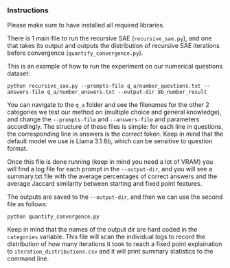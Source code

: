 ### Instructions

Please make sure to have installed all required libraries.

There is 1 main file to run the recursive SAE (```recursive_sae.py```), and one that takes its output and outputs the distribution of recursive SAE iterations before convergence (```quantify_convergence.py```).

This is an example of how to run the experiment on our numerical questions dataset:
```
python recursive_sae.py --prompts-file q_a/number_questions.txt --answers-file q_a/number_answers.txt --output-dir 8b_number_result 
```

You can navigate to the ```q_a``` folder and see the filenames for the other 2 categories we test our method on (multiple choice and general knowledge), and change the ```--prompts-file``` and ```--answers-file``` and parameters accordingly. The structure of these files is simple: for each line in questions, the corresponding line in answers is the correct token. Keep in mind that the default model we use is Llama 3.1 8b, which can be sensitive to question format.

Once this file is done running (keep in mind you need a lot of VRAM) you will find a log file for each prompt in the ```--output-dir```, and you will see a summary.txt file with the average percentages of correct answers and the average Jaccard similarity between starting and fixed point features.

The outputs are saved to the ```--output-dir```, and then we can use the second file as follows:

```
python quantify_convergence.py
```

Keep in mind that the names of the output dir are hard coded in the ```categories``` variable. 
This file will scan the individual logs to record the distribution of how many iterations it took to reach a fixed point explaination to ```iteration_distributions.csv``` and it will print summary statistics to the command line.
